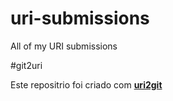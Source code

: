 # uri-submissions
All of my URI submissions

#git2uri

Este repositrio foi criado com **[uri2git](https://github.com/Moutella/uri2git "uri2git")**
